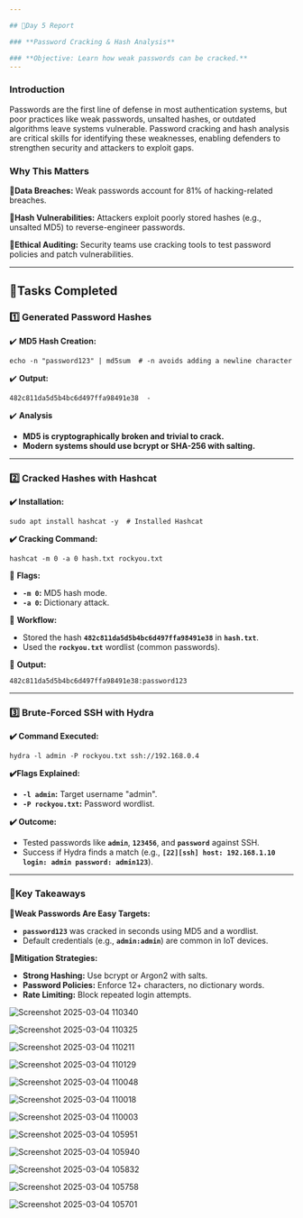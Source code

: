```yaml
---

## 📜Day 5 Report

### **Password Cracking & Hash Analysis**

### **Objective: Learn how weak passwords can be cracked.**
---
```


### **Introduction**
Passwords are the first line of defense in most authentication systems, but poor practices like weak passwords, unsalted hashes, or outdated algorithms leave systems vulnerable. Password cracking and hash analysis are critical skills for identifying these weaknesses, enabling defenders to strengthen security and attackers to exploit gaps.

### **Why This Matters**
🔹**Data Breaches:** Weak passwords account for 81% of hacking-related breaches.

🔹**Hash Vulnerabilities:** Attackers exploit poorly stored hashes (e.g., unsalted MD5) to reverse-engineer passwords.

🔹**Ethical Auditing:** Security teams use cracking tools to test password policies and patch vulnerabilities.


---
## **📜Tasks Completed**

### **1️⃣ Generated Password Hashes**
✔️ **MD5 Hash Creation:**
```
echo -n "password123" | md5sum  # -n avoids adding a newline character
```

✔️ **Output:**
```
482c811da5d5b4bc6d497ffa98491e38  -
```
✔️ **Analysis**
  - **MD5 is cryptographically broken and trivial to crack.**
  - **Modern systems should use bcrypt or SHA-256 with salting.**


---

### **2️⃣ Cracked Hashes with Hashcat**
**✔️ Installation:**
```
sudo apt install hashcat -y  # Installed Hashcat
```

**✔️ Cracking Command:**
```
hashcat -m 0 -a 0 hash.txt rockyou.txt
```

  🔹 **Flags:**
  - **`-m 0`:** MD5 hash mode.
  - **`-a 0`:** Dictionary attack.

🔹 **Workflow:**
- Stored the hash **`482c811da5d5b4bc6d497ffa98491e38`** in **`hash.txt`**.
- Used the **`rockyou.txt`** wordlist (common passwords).


📌 **Output:**
```
482c811da5d5b4bc6d497ffa98491e38:password123
```


---

### **3️⃣ Brute-Forced SSH with Hydra**
**✔️ Command Executed:**
```
hydra -l admin -P rockyou.txt ssh://192.168.0.4
```

**✔️Flags Explained:**
  - **`-l admin`:**  Target username "admin".
  - **`-P rockyou.txt`:** Password wordlist.

**✔️ Outcome:**
- Tested passwords like **`admin`**, **`123456`**, and **`password`** against SSH.
- Success if Hydra finds a match (e.g., **`[22][ssh] host: 192.168.1.10 login: admin password: admin123`**).
  

---
### **🚀Key Takeaways**
🔹**Weak Passwords Are Easy Targets:**
  - **`password123`** was cracked in seconds using MD5 and a wordlist.
  - Default credentials (e.g., **`admin:admin`**) are common in IoT devices.

🔹**Mitigation Strategies:**
  - **Strong Hashing:** Use bcrypt or Argon2 with salts.
  - **Password Policies:** Enforce 12+ characters, no dictionary words.
  - **Rate Limiting:** Block repeated login attempts.



![Screenshot 2025-03-04 110340](https://github.com/user-attachments/assets/68da232e-0613-4b3f-ba63-ff0dae9c0724)

![Screenshot 2025-03-04 110325](https://github.com/user-attachments/assets/5c49b035-0541-42d7-b6cd-5faf62072ca7)

![Screenshot 2025-03-04 110211](https://github.com/user-attachments/assets/24146875-7c1e-4d6c-8c74-7a9b3a629cad)

![Screenshot 2025-03-04 110129](https://github.com/user-attachments/assets/fc73ff3e-9be2-4d64-abf9-be4a04872108)

![Screenshot 2025-03-04 110048](https://github.com/user-attachments/assets/0edba1d5-ad83-4dcf-9e35-fba563f1d894)

![Screenshot 2025-03-04 110018](https://github.com/user-attachments/assets/3b755a07-97f4-4ba7-9015-54986b649cef)

![Screenshot 2025-03-04 110003](https://github.com/user-attachments/assets/2a9981e2-3709-4cb1-98d0-3505ab8ef825)

![Screenshot 2025-03-04 105951](https://github.com/user-attachments/assets/1fa81482-a68c-4b02-9c47-e8fb00379aae)

![Screenshot 2025-03-04 105940](https://github.com/user-attachments/assets/5dad63af-0fff-46c9-8d9a-25d1c8fb3926)

![Screenshot 2025-03-04 105832](https://github.com/user-attachments/assets/2b1dcb75-e4d8-4452-bb88-f64f69329bf3)

![Screenshot 2025-03-04 105758](https://github.com/user-attachments/assets/39bd0a65-670f-433e-8c23-4c69d4c31365)

![Screenshot 2025-03-04 105701](https://github.com/user-attachments/assets/e3288327-7cc6-4f52-bb71-6bc26e2b9178)
